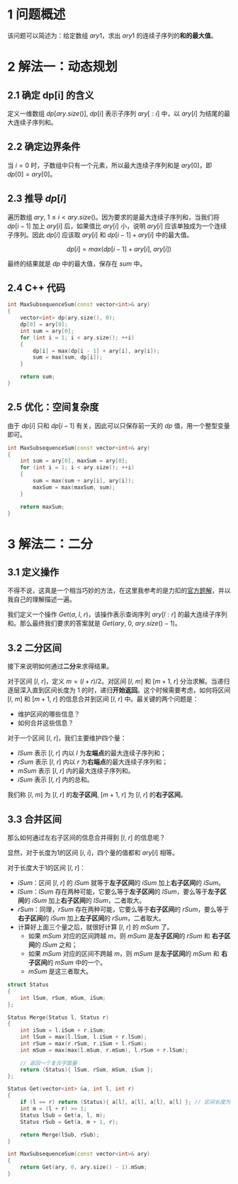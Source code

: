 # 1 问题概述

该问题可以简述为：给定数组 $ary1$，求出 $ary1$ 的连续子序列的**和的最大值**。

# 2 解法一：动态规划

## 2.1 确定 dp[i] 的含义

定义一维数组 $dp[ary.size()]$, $dp[i]$ 表示子序列 $ary[:i]$ 中，以 $ary[i]$ 为结尾的最大连续子序列和。

## 2.2 确定边界条件

当 $i = 0$ 时，子数组中只有一个元素，所以最大连续子序列和是 $ary[0]$，即 $dp[0] = ary[0]$。

## 2.3 推导 $dp[i]$

遍历数组 $ary$, $1 \le i < ary.size()$。因为要求的是最大连续子序列和，当我们将 $dp[i - 1]$ 加上 $ary[i]$ 后，如果值比 $ary[i]$ 小，说明 $ary[i]$ 应该单独成为一个连续子序列。因此 $dp[i]$ 应该取 $ary[i]$ 和 $dp[i - 1] + ary[i]$ 中的最大值。

$$dp[i] = max(dp[i - 1] + ary[i],\ ary[i])$$

最终的结果就是 $dp$ 中的最大值，保存在 $sum$ 中。

## 2.4 C++ 代码

```cpp
int MaxSubsequenceSum(const vector<int>& ary)
{
    vector<int> dp(ary.size(), 0);
    dp[0] = ary[0];
    int sum = ary[0];
    for (int i = 1; i < ary.size(); ++i)
    {
        dp[i] = max(dp[i - 1] + ary[i], ary[i]);
        sum = max(sum, dp[i]);
    }

    return sum;
}
```

## 2.5 优化：空间复杂度

由于 $dp[i]$ 只和 $dp[i - 1]$ 有关，因此可以只保存前一天的 $dp$ 值，用一个整型变量即可。

```cpp
int MaxSubsequenceSum(const vector<int>& ary)
{
    int sum = ary[0], maxSum = ary[0];
    for (int i = 1; i < ary.size(); ++i)
    {
        sum = max(sum + ary[i], ary[i]);
        maxSum = max(maxSum, sum);
    }

    return maxSum;
}
```

# 3 解法二：二分

## 3.1 定义操作

不得不说，这真是一个相当巧妙的方法，在这里我参考的是力扣的[官方题解](https://leetcode.cn/problems/maximum-subarray/solutions/228009/zui-da-zi-xu-he-by-leetcode-solution/)，并以我自己的理解描述一遍。

我们定义一个操作 $Get(a,\ l,\ r)$，该操作表示查询序列 $ary[l:r]$ 的最大连续子序列和。那么最终我们要求的答案就是 $Get(ary,\ 0,\ ary.size() - 1)$。

## 3.2 二分区间

接下来说明如何通过**二分**来求得结果。

对于区间 $[l,\ r]$，定义 $m = (l + r) / 2$。对区间 $[l,\ m]$ 和 $[m + 1,\ r]$ 分治求解。当递归逐层深入直到区间长度为 1 的时，递归**开始返回**。这个时候需要考虑，如何将区间 $[l,\ m]$ 和 $[m + 1,\ r]$ 的信息合并到区间 $[l,\ r]$ 中。最关键的两个问题是：

- 维护区间的哪些信息？
- 如何合并这些信息？

对于一个区间 $[l,\ r]$，我们主要维护四个量：

- $lSum$ 表示 $[l,\ r]$ 内以 $l$ 为**左端点**的最大连续子序列和；
- $rSum$ 表示 $[l,\ r]$ 内以 $r$ 为**右端点**的最大连续子序列和；
- $mSum$ 表示 $[l,\ r]$ 内的最大连续子序列和。
- $iSum$ 表示 $[l,\ r]$ 内的总和。

我们称 $[l,\ m]$ 为 $[l,\ r]$ 的**左子区间**, $[m + 1,\ r]$ 为 $[l,\ r]$ 的**右子区间**。

## 3.3 合并区间

那么如何通过左右子区间的信息合并得到 $[l,\ r]$ 的信息呢？

显然，对于长度为1的区间 $[i,\ i]$，四个量的值都和 $ary[i]$ 相等。

对于长度大于1的区间 $[l,\ r]$：
- $iSum$：区间 $[l,\ r]$ 的 $iSum$ 就等于**左子区间**的 $iSum$ 加上**右子区间**的 $iSum$。
- $lSum$：$lSum$ 存在两种可能，它要么等于**左子区间**的 $lSum$，要么等于**左子区间**的 $iSum$ 加上**右子区间**的 $lSum$，二者取大。
- $rSum$：同理，$rSum$ 存在两种可能，它要么等于**右子区间**的 $rSum$，要么等于**右子区间**的 $iSum$ 加上**左子区间**的 $rSum$，二者取大。
- 计算好上面三个量之后，就很好计算 $[l,\ r]$ 的 $mSum$ 了。
  - 如果 $mSum$ 对应的区间跨越 $m$，则 $mSum$ 是**左子区间**的 $rSum$ 和 **右子区间**的 $lSum$ 之和；
  - 如果 $mSum$ 对应的区间不跨越 $m$，则 $mSum$ 是**左子区间**的 $mSum$ 和 **右子区间**的 $mSum$ 中的一个。
  - $mSum$ 是这三者取大。

```cpp
struct Status
{
    int lSum, rSum, mSum, iSum;
};

Status Merge(Status l, Status r)
{
    int iSum = l.iSum + r.iSum;
    int lSum = max(l.lSum, l.iSum + r.lSum);
    int rSum = max(r.rSum, r.iSum + l.rSum);
    int mSum = max(max(l.mSum, r.mSum), l.rSum + r.lSum);

    // 返回一个复合字面量
    return (Status){ lSum, rSum, mSum, iSum };
};

Status Get(vector<int> &a, int l, int r)
{
    if (l == r) return (Status){ a[l], a[l], a[l], a[l] }; // 区间长度为1
    int m = (l + r) >> 1;
    Status lSub = Get(a, l, m);
    Status rSub = Get(a, m + 1, r);

    return Merge(lSub, rSub);
}

int MaxSubsequenceSum(const vector<int>& ary)
{
    return Get(ary, 0, ary.size() - 1).mSum;
}
```
